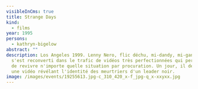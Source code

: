 ```yaml
---
visibleInCms: true
title: Strange Days
kind:
  - films
year: 1995
persons:
  - kathryn-bigelow
abstract: ""
description: Los Angeles 1999. Lenny Nero, flic déchu, mi-dandy, mi-gangster,
  s'est reconverti dans le trafic de vidéos très perfectionnées qui permettent
  de revivre n'importe quelle situation par procuration. Un jour, il découvre
  une vidéo révélant l'identité des meurtriers d'un leader noir.
image: /images/events/19255613.jpg-c_310_420_x-f_jpg-q_x-xxyxx.jpg
---
```

